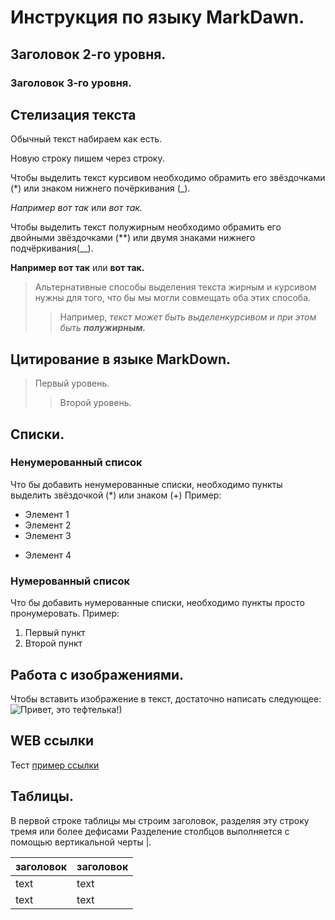 # Инструкция по языку MarkDawn.

## Заголовок 2-го уровня.
### Заголовок 3-го уровня.

## Стелизация текста

Обычный текст набираем как есть.

Новую строку пишем через строку.

Чтобы выделить текст курсивом необходимо обрамить его звёздочками (*) или знаком нижнего почёркивания (_).

*Например вот так* или _вот так._

Чтобы выделить текст полужирным необходимо обрамить его двойными звёздочками (**) или двумя знаками нижнего подчёркивания(__).
 
 **Например вот так** или __вот так.__

>Альтернативные способы выделения текста жирным и курсивом нужны для того, что бы мы могли совмещать оба этих способа. 
>>Например, _текст может быть выделенкурсивом и при этом быть **полужирным.**_

## Цитирование в языке MarkDown.
> Первый уровень.
>> Второй уровень.

## Списки.
### Ненумерованный список

Что бы добавить ненумерованные списки, необходимо пункты выделить звёздочкой (*) или знаком (+)
Пример:
* Элемент 1
* Элемент 2
* Элемент 3
+ Элемент 4

### Нумерованный список

Что бы добавить нумерованные списки, необходимо пункты просто пронумеровать.
Пример:
1. Первый пункт
2. Второй пункт

## Работа с изображениями.

Чтобы вставить изображение в текст, достаточно написать следующее:
![Привет, это тефтелька!)](image-4.jpg)


## WEB ссылки
Тест [пример ссылки](http.example.com "Всплывающая подсказка")

## Таблицы.

В первой строке таблицы мы строим заголовок, разделяя эту строку тремя или более дефисами
Разделение столбцов выполняется с помощью вертикальной черты |.

| заголовок   |      заголовок |
| ------      |      --------  |
| text        |      text      |
| text        |      text      |